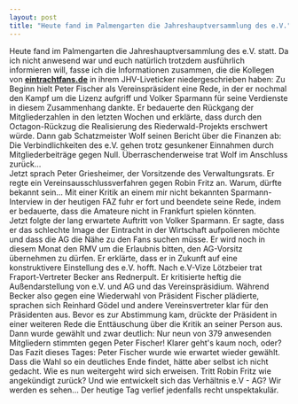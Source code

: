 ```yaml
---
layout: post
title: "Heute fand im Palmengarten die Jahreshauptversammlung des e.V."
---
```


Heute fand im Palmengarten die Jahreshauptversammlung des e.V. statt. Da ich nicht anwesend war und euch natürlich trotzdem ausführlich informieren will, fasse ich die Informationen zusammen, die die Kollegen von **[eintrachtfans.de](http://www.eintrachtfans.de)** in ihrem JHV-Liveticker niedergeschrieben haben: Zu Beginn hielt Peter Fischer als Vereinspräsident eine Rede, in der er nochmal den Kampf um die Lizenz aufgriff und Volker Sparmann für seine Verdienste in diesem Zusammenhang dankte. Er bedauerte den Rückgang der Mitgliederzahlen in den letzten Wochen und erklärte, dass durch den Octagon-Rückzug die Realisierung des Riederwald-Projekts erschwert würde. Dann gab Schatzmeister Wolf seinen Bericht über die Finanzen ab: Die Verbindlichkeiten des e.V. gehen trotz gesunkener Einnahmen durch Mitgliederbeiträge gegen Null. Überraschenderweise trat Wolf im Anschluss zurück...  
Jetzt sprach Peter Griesheimer, der Vorsitzende des Verwaltungsrats. Er regte ein Vereinsausschlussverfahren gegen Robin Fritz an. Warum, dürfte bekannt sein... Mit einer Kritik an einem mir nicht bekannten Sparmann-Interview in der heutigen FAZ fuhr er fort und beendete seine Rede, indem er bedauerte, dass die Amateure nicht in Frankfurt spielen könnten.  
Jetzt folgte der lang erwartete Auftritt von Volker Sparmann. Er sagte, dass er das schlechte Image der Eintracht in der Wirtschaft aufpolieren möchte und dass die AG die Nähe zu den Fans suchen müsse. Er wird noch in diesem Monat den RMV um die Erlaubnis bitten, den AG-Vorsitz übernehmen zu dürfen. Er erklärte, dass er in Zukunft auf eine konstruktivere Einstellung des e.V. hofft. Nach e.V-Vize Lötzbeier trat Fraport-Vertreter Becker ans Rednerpult. Er kritisierte heftig die Außendarstellung von e.V. und AG und das Vereinspräsidium. Während Becker also gegen eine Wiederwahl von Präsident Fischer plädierte, sprachen sich Reinhard Gödel und andere Vereinsvertreter klar für den Präsidenten aus. Bevor es zur Abstimmung kam, drückte der Präsident in einer weiteren Rede die Enttäuschung über die Kritik an seiner Person aus. Dann wurde gewählt und zwar deutlich: Nur neun von 379 anwesenden Mitgliedern stimmten gegen Peter Fischer! Klarer geht's kaum noch, oder?  
Das Fazit dieses Tages: Peter Fischer wurde wie erwartet wieder gewählt. Dass die Wahl so ein deutliches Ende findet, hätte aber selbst ich nicht gedacht. Wie es nun weitergeht wird sich erweisen. Tritt Robin Fritz wie angekündigt zurück? Und wie entwickelt sich das Verhältnis e.V - AG? Wir werden es sehen... Der heutige Tag verlief jedenfalls recht unspektakulär.
